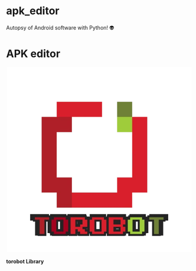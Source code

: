 # apk_editor
Autopsy of Android software with Python! 👽

# APK editor

<p align="center">
  <img src="https://github.com/itsMajid-dev/torobot/raw/main/image/main-bg.png" alt="APK" />
</p>



**torobot Library**
